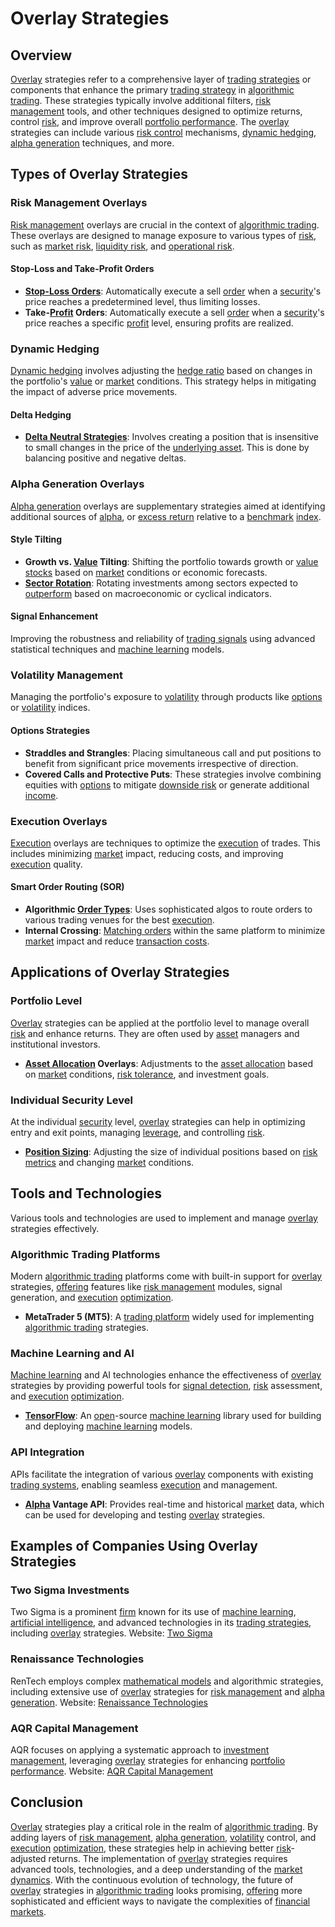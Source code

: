 # Overlay Strategies

## Overview

[Overlay](../o/overlay.md) strategies refer to a comprehensive layer of [trading strategies](../t/trading_strategies.md) or components that enhance the primary [trading strategy](../t/trading_strategy.md) in [algorithmic trading](../a/algorithmic_trading.md). These strategies typically involve additional filters, [risk management](../r/risk_management.md) tools, and other techniques designed to optimize returns, control [risk](../r/risk.md), and improve overall [portfolio performance](../p/portfolio_performance.md). The [overlay](../o/overlay.md) strategies can include various [risk control](../r/risk_control.md) mechanisms, [dynamic hedging](../d/dynamic_hedging.md), [alpha generation](../a/alpha_generation.md) techniques, and more.

## Types of Overlay Strategies

### Risk Management Overlays

[Risk management](../r/risk_management.md) overlays are crucial in the context of [algorithmic trading](../a/algorithmic_trading.md). These overlays are designed to manage exposure to various types of [risk](../r/risk.md), such as [market risk](../m/market_risk.md), [liquidity risk](../l/liquidity_risk.md), and [operational risk](../o/operational_risk.md).

#### Stop-Loss and Take-Profit Orders

- **[Stop-Loss Orders](../s/stop-loss_orders.md)**: Automatically execute a sell [order](../o/order.md) when a [security](../s/security.md)'s price reaches a predetermined level, thus limiting losses.
- **Take-[Profit](../p/profit.md) Orders**: Automatically execute a sell [order](../o/order.md) when a [security](../s/security.md)'s price reaches a specific [profit](../p/profit.md) level, ensuring profits are realized.

### Dynamic Hedging

[Dynamic hedging](../d/dynamic_hedging.md) involves adjusting the [hedge ratio](../h/hedge_ratio.md) based on changes in the portfolio's [value](../v/value.md) or [market](../m/market.md) conditions. This strategy helps in mitigating the impact of adverse price movements.

#### Delta Hedging

- **[Delta Neutral Strategies](../d/delta_neutral_strategies.md)**: Involves creating a position that is insensitive to small changes in the price of the [underlying asset](../u/underlying_asset.md). This is done by balancing positive and negative deltas.

### Alpha Generation Overlays

[Alpha generation](../a/alpha_generation.md) overlays are supplementary strategies aimed at identifying additional sources of [alpha](../a/alpha.md), or [excess return](../e/excess_return.md) relative to a [benchmark](../b/benchmark.md) [index](../i/index_instrument.md).

#### Style Tilting

- **Growth vs. [Value](../v/value.md) Tilting**: Shifting the portfolio towards growth or [value](../v/value.md) [stocks](../s/stock.md) based on [market](../m/market.md) conditions or economic forecasts.
- **[Sector Rotation](../s/sector_rotation.md)**: Rotating investments among sectors expected to [outperform](../o/outperform.md) based on macroeconomic or cyclical indicators.

#### Signal Enhancement

Improving the robustness and reliability of [trading signals](../t/trading_signals.md) using advanced statistical techniques and [machine learning](../m/machine_learning.md) models.

### Volatility Management

Managing the portfolio's exposure to [volatility](../v/volatility.md) through products like [options](../o/options.md) or [volatility](../v/volatility.md) indices.

#### Options Strategies

- **Straddles and Strangles**: Placing simultaneous call and put positions to benefit from significant price movements irrespective of direction.
- **Covered Calls and Protective Puts**: These strategies involve combining equities with [options](../o/options.md) to mitigate [downside risk](../d/downside_risk.md) or generate additional [income](../i/income.md).

### Execution Overlays

[Execution](../e/execution.md) overlays are techniques to optimize the [execution](../e/execution.md) of trades. This includes minimizing [market](../m/market.md) impact, reducing costs, and improving [execution](../e/execution.md) quality.

#### Smart Order Routing (SOR)

- **Algorithmic [Order Types](../o/order_types_in_trading.md)**: Uses sophisticated algos to route orders to various trading venues for the best [execution](../e/execution.md).
- **Internal Crossing**: [Matching orders](../m/matching_orders.md) within the same platform to minimize [market](../m/market.md) impact and reduce [transaction costs](../t/transaction_costs.md).

## Applications of Overlay Strategies

### Portfolio Level

[Overlay](../o/overlay.md) strategies can be applied at the portfolio level to manage overall [risk](../r/risk.md) and enhance returns. They are often used by [asset](../a/asset.md) managers and institutional investors.

- **[Asset Allocation](../a/asset_allocation.md) Overlays**: Adjustments to the [asset allocation](../a/asset_allocation.md) based on [market](../m/market.md) conditions, [risk tolerance](../r/risk_tolerance.md), and investment goals.

### Individual Security Level

At the individual [security](../s/security.md) level, [overlay](../o/overlay.md) strategies can help in optimizing entry and exit points, managing [leverage](../l/leverage.md), and controlling [risk](../r/risk.md).

- **[Position Sizing](../p/position_sizing.md)**: Adjusting the size of individual positions based on [risk metrics](../r/risk_metrics.md) and changing [market](../m/market.md) conditions.

## Tools and Technologies

Various tools and technologies are used to implement and manage [overlay](../o/overlay.md) strategies effectively.

### Algorithmic Trading Platforms

Modern [algorithmic trading](../a/algorithmic_trading.md) platforms come with built-in support for [overlay](../o/overlay.md) strategies, [offering](../o/offering.md) features like [risk management](../r/risk_management.md) modules, signal generation, and [execution](../e/execution.md) [optimization](../o/optimization.md).

- **MetaTrader 5 (MT5)**: A [trading platform](../t/trading_platform.md) widely used for implementing [algorithmic trading](../a/algorithmic_trading.md) strategies.

### Machine Learning and AI

[Machine learning](../m/machine_learning.md) and AI technologies enhance the effectiveness of [overlay](../o/overlay.md) strategies by providing powerful tools for [signal detection](../s/signal_detection_in_trading.md), [risk](../r/risk.md) assessment, and [execution](../e/execution.md) [optimization](../o/optimization.md).

- **[TensorFlow](../t/tensorflow.md)**: An [open](../o/open.md)-source [machine learning](../m/machine_learning.md) library used for building and deploying [machine learning](../m/machine_learning.md) models.

### API Integration

APIs facilitate the integration of various [overlay](../o/overlay.md) components with existing [trading systems](../t/trading_systems.md), enabling seamless [execution](../e/execution.md) and management.

- **[Alpha](../a/alpha.md) Vantage API**: Provides real-time and historical [market](../m/market.md) data, which can be used for developing and testing [overlay](../o/overlay.md) strategies.

## Examples of Companies Using Overlay Strategies

### Two Sigma Investments

Two Sigma is a prominent [firm](../f/firm.md) known for its use of [machine learning](../m/machine_learning.md), [artificial intelligence](../a/artificial_intelligence_in_trading.md), and advanced technologies in its [trading strategies](../t/trading_strategies.md), including [overlay](../o/overlay.md) strategies.
Website: [Two Sigma](https://www.twosigma.com)

### Renaissance Technologies

RenTech employs complex [mathematical models](../m/mathematical_models_in_trading.md) and algorithmic strategies, including extensive use of [overlay](../o/overlay.md) strategies for [risk management](../r/risk_management.md) and [alpha generation](../a/alpha_generation.md).
Website: [Renaissance Technologies](https://www.rentec.com)

### AQR Capital Management

AQR focuses on applying a systematic approach to [investment management](../i/investment_management.md), leveraging [overlay](../o/overlay.md) strategies for enhancing [portfolio performance](../p/portfolio_performance.md).
Website: [AQR Capital Management](https://www.aqr.com)

## Conclusion

[Overlay](../o/overlay.md) strategies play a critical role in the realm of [algorithmic trading](../a/algorithmic_trading.md). By adding layers of [risk management](../r/risk_management.md), [alpha generation](../a/alpha_generation.md), [volatility](../v/volatility.md) control, and [execution](../e/execution.md) [optimization](../o/optimization.md), these strategies help in achieving better [risk](../r/risk.md)-adjusted returns. The implementation of [overlay](../o/overlay.md) strategies requires advanced tools, technologies, and a deep understanding of the [market dynamics](../m/market_dynamics.md). With the continuous evolution of technology, the future of [overlay](../o/overlay.md) strategies in [algorithmic trading](../a/algorithmic_trading.md) looks promising, [offering](../o/offering.md) more sophisticated and efficient ways to navigate the complexities of [financial markets](../f/financial_market.md).
